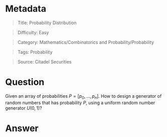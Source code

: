 # Metadata
> Title: Probability Distribution

> Difficulty: Easy

> Category: Mathematics/Combinatorics and Probability/Probability

> Tags: Probability

> Source: Citadel Securities

# Question
Given an array of probabilities $P = [p_0, \dots, p_n]$. How to design a generator of random numbers that has probability $P$, using a uniform random number generator $U(0,1)$?

# Answer

